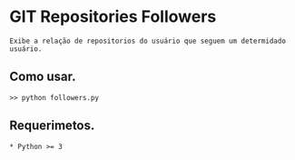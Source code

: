 # GIT Repositories Followers

    Exibe a relação de repositorios do usuário que seguem um determidado usuário.

## Como usar.

    >> python followers.py

## Requerimetos.

    * Python >= 3